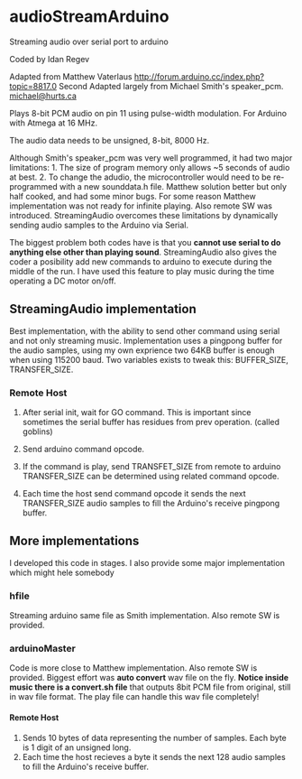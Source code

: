 # audioStreamArduino
Streaming audio over serial port to arduino

 Coded by Idan Regev

 Adapted from Matthew Vaterlaus http://forum.arduino.cc/index.php?topic=8817.0
 Second Adapted largely from Michael Smith's speaker_pcm.
 <michael@hurts.ca>


 Plays 8-bit PCM audio on pin 11 using pulse-width modulation.
 For Arduino with Atmega at 16 MHz.

 The audio data needs to be unsigned, 8-bit, 8000 Hz.

 Although Smith's speaker_pcm was very well programmed, it
 had two major limitations:  1. The size of program memory only
 allows ~5 seconds of audio at best.  2. To change the adudio,
 the microcontroller would need to be re-programmed with a new
 sounddata.h file.
 Matthew solution better but only half cooked, and had some minor bugs.
 For some reason Matthew implementation was not ready for infinite playing.
 Also remote SW was introduced.
 StreamingAudio overcomes these limitations by dynamically
 sending audio samples to the Arduino via Serial.

 The biggest problem both codes have is that you **cannot use serial to do
 anything else other than playing sound**.
 StreamingAudio also gives the coder a posibility add new commands to arduino to execute during the middle of the run.
 I have used this feature to play music during the time operating a DC motor on/off.

## StreamingAudio implementation
Best implementation, with the ability to send other command using serial and not only streaming music.
Implementation uses a pingpong buffer for the audio samples, using my own
exprience two 64KB buffer is enough when using 115200 baud.
Two variables exists to tweak this:
BUFFER_SIZE, TRANSFER_SIZE.
### Remote Host
 1.  After serial init, wait for GO command. This is important since
     sometimes the serial buffer has residues from prev operation. (called goblins)

 2.  Send arduino command opcode.

 3.  If the command is play, send TRANSFET_SIZE from remote to arduino
     TRANSFER_SIZE can be determined using related command opcode.

 4.  Each time the host send command opcode it sends the next
     TRANSFER_SIZE audio samples to fill the Arduino's receive pingpong buffer.


## More implementations
I developed this code in stages. I also provide some major implementation which might hele somebody
### hfile
 Streaming arduino same file as Smith implementation.
 Also remote SW is provided.
### arduinoMaster
 Code is more close to Matthew implementation.
 Also remote SW is provided.
 Biggest effort was **auto convert** wav file on the fly.
 __Notice inside music there is a convert.sh file__ that outputs 8bit PCM file from original,
 still in wav file format.
 The play file can handle this wav file completely!
#### Remote Host
 1.  Sends 10 bytes of data representing the number 
     of samples.  Each byte is 1 digit of an unsigned long.
 2.  Each time the host recieves a byte it sends the next
     128 audio samples to fill the Arduino's receive buffer.
  
